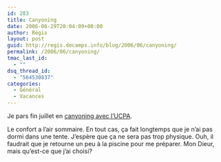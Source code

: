 ```yaml
---
id: 283
title: Canyoning
date: 2006-06-29T20:04:09+00:00
author: Régis
layout: post
guid: http://regis.decamps.info/blog/2006/06/canyoning/
permalink: /2006/06/canyoning/
tmac_last_id:
  - ""
dsq_thread_id:
  - "564530837"
categories:
  - Général
  - Vacances
---
```

Je pars fin juillet en [canyoning avec l’UCPA](http://www.ucpa-vacances.com/programme.aspx?univers=1&programme=SEABIEM10&tri=&page=1).

Le confort a l’air sommaire. En tout cas, ça fait longtemps que je n’ai pas dormi dans une tente. J’espère que ça ne sera pas trop physique. Ouh, il faudrait que je retourne un peu à la piscine pour me préparer. Mon Dieur, mais qu’est-ce que j’ai choisi?
